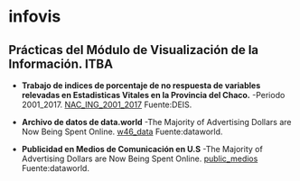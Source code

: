 # infovis

## Prácticas del Módulo de Visualización de la Información. ITBA

  - **Trabajo de indices de porcentaje de no respuesta de variables relevadas en Estadisticas Vitales en la Provincia del Chaco.**
    -Periodo 2001_2017.
    [NAC_ING_2001_2017](https://cdlezana.github.io/infovis/Nac_NR_2001.html)
    Fuente:DEIS.

  - **Archivo de datos de data.world**
    -The Majority of Advertising Dollars are Now Being Spent Online.
      [w46_data](https://cdlezana.github.io/infovis/w46_data.tsv)
      Fuente:dataworld.

  - **Publicidad en Medios de Comunicación en U.S**
    -The Majority of Advertising Dollars are Now Being Spent Online.
    [public_medios](https:/cdlezana.github.io/infovis/public_medios.html)
    Fuente:dataworld.
